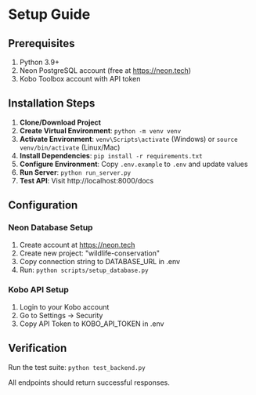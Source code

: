 # Setup Guide

## Prerequisites

1. Python 3.9+
2. Neon PostgreSQL account (free at https://neon.tech)
3. Kobo Toolbox account with API token

## Installation Steps

1. **Clone/Download Project**
2. **Create Virtual Environment**: `python -m venv venv`
3. **Activate Environment**: `venv\Scripts\activate` (Windows) or `source venv/bin/activate` (Linux/Mac)
4. **Install Dependencies**: `pip install -r requirements.txt`
5. **Configure Environment**: Copy `.env.example` to `.env` and update values
6. **Run Server**: `python run_server.py`
7. **Test API**: Visit http://localhost:8000/docs

## Configuration

### Neon Database Setup
1. Create account at https://neon.tech
2. Create new project: "wildlife-conservation"
3. Copy connection string to DATABASE_URL in .env
4. Run: `python scripts/setup_database.py`

### Kobo API Setup
1. Login to your Kobo account
2. Go to Settings → Security
3. Copy API Token to KOBO_API_TOKEN in .env

## Verification

Run the test suite: `python test_backend.py`

All endpoints should return successful responses.
